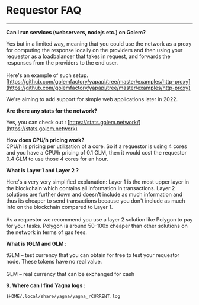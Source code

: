 # Requestor FAQ

****

**Can I run services (webservers, nodejs etc.) on Golem?**

Yes but in a limited way, meaning that you could use the network as a proxy for computing the response locally on the providers and then using your requestor as a loadbalancer that takes in request, and forwards the responses from the providers to the end user. \
\
Here's an example of such setup.  [https://github.com/golemfactory/yapapi/tree/master/examples/http-proxy](https://github.com/golemfactory/yapapi/tree/master/examples/http-proxy)

We're aiming to add support for simple web applications later in 2022.

**Are there any stats for the network?**

Yes, you can check out : [https://stats.golem.network/](https://stats.golem.network)

**How does CPU/h pricing work?**\
CPU/h is pricing per utilization of a core. So if a requestor is using 4 cores and you have a CPU/h pricing of 0.1 GLM, then it would cost the requestor 0.4 GLM to use those 4 cores for an hour.

**What is Layer 1 and Layer 2 ?**

Here's a very very simplified explanation: Layer 1 is the most upper layer in the blockchain which contains all information in transactions. Layer 2 solutions are further down and doesn't include as much information and thus its cheaper to send transactions because you don't include as much info on the blockchain compared to Layer 1.\
\
As a requestor we recommend you use a layer 2 solution like Polygon to pay for your tasks. Polygon is around 50-100x cheaper than other solutions on the network in terms of gas fees.

**What is tGLM and GLM :**

tGLM – test currency that you can obtain for free to test your requestor node. These tokens have no real value.\
\
GLM – real currency that can be exchanged for cash

**9. Where can I find Yagna logs :**

`$HOME/.local/share/yagna/yagna_rCURRENT.log`

